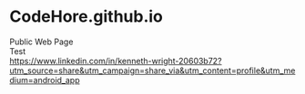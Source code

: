 # CodeHore.github.io
Public Web Page<br>
Test<br>
https://www.linkedin.com/in/kenneth-wright-20603b72?utm_source=share&utm_campaign=share_via&utm_content=profile&utm_medium=android_app
